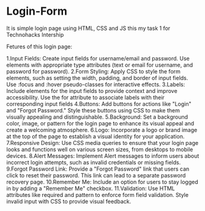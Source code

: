 # Login-Form
It is simple login page using HTML, CSS and JS this my task 1 for Technohacks Intership

Fetures of this login page:

1.Input Fields: Create input fields for username/email and password. Use elements with appropriate type attributes (text or email for username, and password for password).
2.Form Styling: Apply CSS to style the form elements, such as setting the width, padding, and border of input fields. Use :focus and :hover pseudo-classes for interactive effects. 
3.Labels: Include elements for the input fields to provide context and improve accessibility. Use the for attribute to associate labels with their corresponding input fields
4.Buttons: Add buttons for actions like "Login" and "Forgot Password." Style these buttons using CSS to make them visually appealing and distinguishable. 5.Background: Set a background color, image, or pattern for the login page to enhance its visual appeal and create a welcoming atmosphere.
6.Logo: Incorporate a logo or brand image at the top of the page to establish a visual identity for your application. 
7.Responsive Design: Use CSS media queries to ensure that your login page looks and functions well on various screen sizes, from desktops to mobile devices. 
8.Alert Messages: Implement Alert messages to inform users about incorrect login attempts, such as invalid credentials or missing fields. 
9.Forgot Password Link: Provide a "Forgot Password" link that users can click to reset their password. This link can lead to a separate password recovery page. 10.Remember Me: Include an option for users to stay logged in by adding a "Remember Me" checkbox. 11.Validation: Use HTML attributes like required and pattern to enforce form field validation. Style invalid input with CSS to provide visual feedback.
